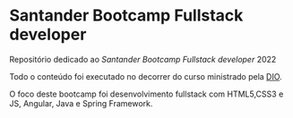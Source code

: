 # Santander Bootcamp Fullstack developer

Repositório dedicado ao *Santander Bootcamp Fullstack developer* 2022

Todo o conteúdo foi executado no decorrer do curso ministrado pela [DIO](https://www.dio.me).

O foco deste bootcamp foi desenvolvimento fullstack com HTML5,CSS3 e JS, Angular, Java e Spring Framework.